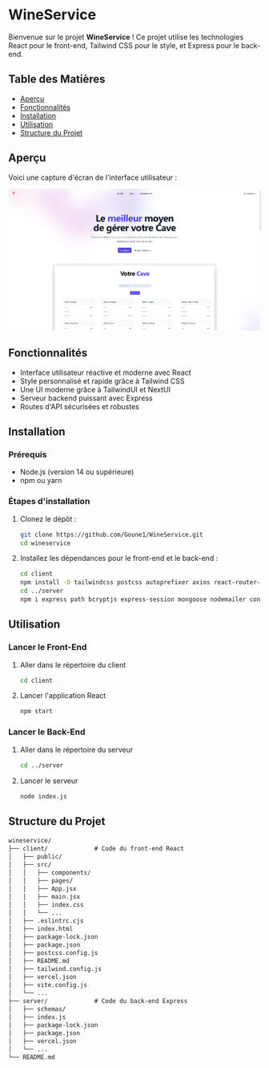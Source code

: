 # WineService

Bienvenue sur le projet **WineService** ! Ce projet utilise les technologies React pour le front-end, Tailwind CSS pour le style, et Express pour le back-end.

## Table des Matières

- [Aperçu](#aperçu)
- [Fonctionnalités](#fonctionnalités)
- [Installation](#installation)
- [Utilisation](#utilisation)
- [Structure du Projet](#structure-du-projet)

## Aperçu

Voici une capture d'écran de l'interface utilisateur :

![Aperçu du site](./client/public/image/app_screenshot.png)

## Fonctionnalités

- Interface utilisateur réactive et moderne avec React
- Style personnalisé et rapide grâce à Tailwind CSS
- Une UI moderne grâce à TailwindUI et NextUI
- Serveur backend puissant avec Express
- Routes d'API sécurisées et robustes

## Installation

### Prérequis

- Node.js (version 14 ou supérieure)
- npm ou yarn

### Étapes d'installation

1. Clonez le dépôt :

   ```bash
   git clone https://github.com/Goune1/WineService.git
   cd wineservice

2. Installez les dépendances pour le front-end et le back-end :

   ```bash
   cd client
   npm install -D tailwindcss postcss autoprefixer axios react-router-dom @headlessui/react @heroicons/react js-cookie
   cd ../server
   npm i express path bcryptjs express-session mongoose nodemailer connect-mongodb-session cors axios body-parser  

## Utilisation

### Lancer le Front-End 

1. Aller dans le répertoire du client

   ```bash
   cd client

2. Lancer l'application React

   ```bash
   npm start

### Lancer le Back-End

1. Aller dans le répertoire du serveur

   ```bash
   cd ../server

2. Lancer le serveur

   ```bash
   node index.js

## Structure du Projet

   ```plaintext
   wineservice/
   ├── client/             # Code du front-end React
   │   ├── public/
   │   ├── src/
   │   │   ├── components/
   │   │   ├── pages/
   │   │   ├── App.jsx
   │   │   ├── main.jsx
   │   │   ├── index.css
   │   │   └── ...
   │   ├── .eslintrc.cjs
   │   ├── index.html
   │   ├── package-lock.json
   │   ├── package.json
   │   ├── postcss.config.js
   │   ├── README.md
   │   ├── tailwind.config.js
   │   ├── vercel.json
   │   ├── vite.config.js
   │   └── ...
   ├── server/             # Code du back-end Express
   │   ├── schemas/
   │   ├── index.js
   │   ├── package-lock.json
   │   ├── package.json
   │   ├── vercel.json
   │   └── ... 
   └── README.md
